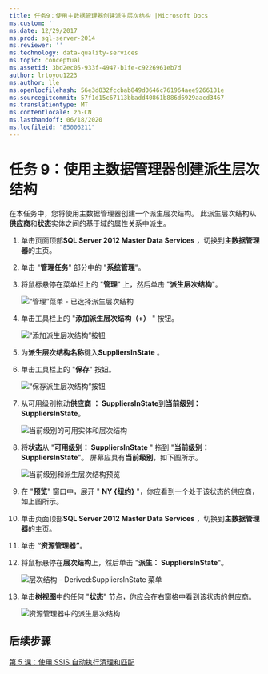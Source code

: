```yaml
---
title: 任务9：使用主数据管理器创建派生层次结构 |Microsoft Docs
ms.custom: ''
ms.date: 12/29/2017
ms.prod: sql-server-2014
ms.reviewer: ''
ms.technology: data-quality-services
ms.topic: conceptual
ms.assetid: 3bd2ec05-933f-4947-b1fe-c9226961eb7d
author: lrtoyou1223
ms.author: lle
ms.openlocfilehash: 56e3d832fccbab849d0646c761964aee9266181e
ms.sourcegitcommit: 57f1d15c67113bbadd40861b886d6929aacd3467
ms.translationtype: MT
ms.contentlocale: zh-CN
ms.lasthandoff: 06/18/2020
ms.locfileid: "85006211"
---
```

# <a name="task-9-creating-a-derived-hierarchy-using-master-data-manager"></a>任务 9：使用主数据管理器创建派生层次结构
  在本任务中，您将使用主数据管理器创建一个派生层次结构。 此派生层次结构从**供应商**和**状态**实体之间的基于域的属性关系中派生。  
  
1.  单击页面顶部**SQL Server 2012 Master Data Services** ，切换到**主数据管理器**的主页。  
  
2.  单击 "**管理任务**" 部分中的 "**系统管理**"。  
  
3.  将鼠标悬停在菜单栏上的 "**管理**" 上，然后单击 "**派生层次结构**"。  
  
     ![“管理”菜单 - 已选择派生层次结构](../../2014/tutorials/media/et-creatingaderivedhierarchyusingmdm-01.jpg "“管理”菜单 - 已选择派生层次结构")  
  
4.  单击工具栏上的 "**添加派生层次结构（+）** " 按钮。  
  
     ![“添加派生层次结构”按钮](../../2014/tutorials/media/et-creatingaderivedhierarchyusingmdm-02.jpg "“添加派生层次结构”按钮")  
  
5.  为**派生层次结构名称**键入**SuppliersInState** 。  
  
6.  单击工具栏上的 "**保存**" 按钮。  
  
     ![“保存派生层次结构”按钮](../../2014/tutorials/media/et-creatingaderivedhierarchyusingmdm-03.jpg "“保存派生层次结构”按钮")  
  
7.  从可用级别拖动**供应商** **： SuppliersInState**到**当前级别： SuppliersInState**。  
  
     ![当前级别的可用实体和层次结构](../../2014/tutorials/media/et-creatingaderivedhierarchyusingmdm-04.jpg "当前级别的可用实体和层次结构")  
  
8.  将**状态**从 "**可用级别： SuppliersInState** " 拖到 "**当前级别： SuppliersInState**"。 屏幕应具有**当前级别**，如下图所示。  
  
     ![当前级别和派生层次结构预览](../../2014/tutorials/media/et-creatingaderivedhierarchyusingmdm-05.jpg "当前级别和派生层次结构预览")  
  
9. 在 "**预览**" 窗口中，展开 " **NY {纽约}** "，你应看到一个处于该状态的供应商，如上图所示。  
  
10. 单击页面顶部**SQL Server 2012 Master Data Services** ，切换到**主数据管理器**的主页。  
  
11. 单击 **“资源管理器”**。  
  
12. 将鼠标悬停在**层次结构**上，然后单击 "**派生： SuppliersInState**"。  
  
     ![层次结构 - Derived:SuppliersInState 菜单](../../2014/tutorials/media/et-creatingaderivedhierarchyusingmdm-06.jpg "层次结构 - Derived:SuppliersInState 菜单")  
  
13. 单击**树视图**中的任何 "**状态**" 节点，你应会在右窗格中看到该状态的供应商。  
  
     ![资源管理器中的派生层次结构](../../2014/tutorials/media/et-creatingaderivedhierarchyusingmdm-07.jpg "资源管理器中的派生层次结构")  
  
## <a name="next-step"></a>后续步骤  
 [第 5 课：使用 SSIS 自动执行清理和匹配](../../2014/tutorials/lesson-5-automating-the-cleansing-and-matching-using-ssis.md)  
  
  
